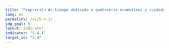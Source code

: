 ```yaml
---
title: "Proporción de tiempo dedicado a quehaceres domésticos y cuidados no remunerados, desglosada por sexo, edad y ubicación"
lang: es
permalink: /es/5-4-1/
sdg_goal: 5
layout: indicator
indicator: "5.4.1"
target_id: "5.4"
---
```


